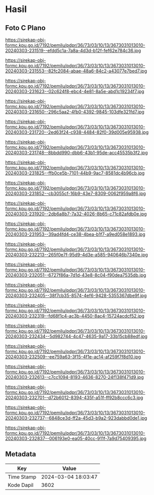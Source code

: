# Hasil

## Foto C Plano

https://sirekap-obj-formc.kpu.go.id/7192/pemilu/pdpr/36/73/03/10/13/3673031013010-20240303-231519--efdd5c1a-7a8a-4d3d-b12f-fef62e784c36.jpg

https://sirekap-obj-formc.kpu.go.id/7192/pemilu/pdpr/36/73/03/10/13/3673031013010-20240303-231553--82fc2084-abae-48a6-84c2-a43077e7bed7.jpg

https://sirekap-obj-formc.kpu.go.id/7192/pemilu/pdpr/36/73/03/10/13/3673031013010-20240303-231623--02c624f8-ebc4-4e81-8a5e-abd1c19234f7.jpg

https://sirekap-obj-formc.kpu.go.id/7192/pemilu/pdpr/36/73/03/10/13/3673031013010-20240303-231650--296c5aa2-4fb0-4392-9845-103dfe321fd7.jpg

https://sirekap-obj-formc.kpu.go.id/7192/pemilu/pdpr/36/73/03/10/13/3673031013010-20240303-231720--2ed63f24-c938-4484-82f0-39d005e95938.jpg

https://sirekap-obj-formc.kpu.go.id/7192/pemilu/pdpr/36/73/03/10/13/3673031013010-20240303-231748--8bbdd990-dbb6-43b1-95de-acc45535b3f2.jpg

https://sirekap-obj-formc.kpu.go.id/7192/pemilu/pdpr/36/73/03/10/13/3673031013010-20240303-231825--ffb0ce5b-7101-44b9-9ac7-8581dc4b96cb.jpg

https://sirekap-obj-formc.kpu.go.id/7192/pemilu/pdpr/36/73/03/10/13/3673031013010-20240303-231852--cb3055cf-16b9-43e7-8309-0062f959a8f6.jpg

https://sirekap-obj-formc.kpu.go.id/7192/pemilu/pdpr/36/73/03/10/13/3673031013010-20240303-231920--2db6a8b7-7a32-4026-8b65-c71c82afdb0e.jpg

https://sirekap-obj-formc.kpu.go.id/7192/pemilu/pdpr/36/73/03/10/13/3673031013010-20240303-231953--39ad4fd4-ce38-4bea-b1f7-a9ed058e1893.jpg

https://sirekap-obj-formc.kpu.go.id/7192/pemilu/pdpr/36/73/03/10/13/3673031013010-20240303-232213--265f0e7f-95d9-4d3e-a585-940646b7340e.jpg

https://sirekap-obj-formc.kpu.go.id/7192/pemilu/pdpr/36/73/03/10/13/3673031013010-20240303-232051--6727f86a-7d1d-43e8-8c04-f90dea7535db.jpg

https://sirekap-obj-formc.kpu.go.id/7192/pemilu/pdpr/36/73/03/10/13/3673031013010-20240303-232405--38f7cb35-8574-4ef6-9428-5355367dbe9f.jpg

https://sirekap-obj-formc.kpu.go.id/7192/pemilu/pdpr/36/73/03/10/13/3673031013010-20240303-232319--fd68f1c4-ac3b-4450-8ac4-15724acdcf52.jpg

https://sirekap-obj-formc.kpu.go.id/7192/pemilu/pdpr/36/73/03/10/13/3673031013010-20240303-232434--5d982744-4c47-4635-9a17-33b15cb88edf.jpg

https://sirekap-obj-formc.kpu.go.id/7192/pemilu/pdpr/36/73/03/10/13/3673031013010-20240303-232509--ee759a63-3f15-4f1e-ac14-af259f7f8d10.jpg

https://sirekap-obj-formc.kpu.go.id/7192/pemilu/pdpr/36/73/03/10/13/3673031013010-20240303-232613--c7cc1094-8193-4636-8270-24f138f471d9.jpg

https://sirekap-obj-formc.kpu.go.id/7192/pemilu/pdpr/36/73/03/10/13/3673031013010-20240303-232701--d72b6012-8394-435f-a51f-ff92b8ccc6c3.jpg

https://sirekap-obj-formc.kpu.go.id/7192/pemilu/pdpr/36/73/03/10/13/3673031013010-20240303-232737--6848ce3d-ff2a-45d3-b9a2-923dabbd0de1.jpg

https://sirekap-obj-formc.kpu.go.id/7192/pemilu/pdpr/36/73/03/10/13/3673031013010-20240303-232837--006193e0-ea05-40cc-911f-7a9d75409395.jpg


## Metadata

| Key        | Value               |
| ---------- | ------------------- |
| Time Stamp | 2024-03-04 18:03:47 |
| Kode Dapil | 3602                |




